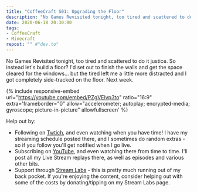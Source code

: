 ```yaml
---
title: "CoffeeCraft S01: Upgrading the Floor"
description: "No Games Revisited tonight, too tired and scattered to do it justice. So instead let's build a floor? I'd set out to finish the walls and get the space cleared for the windows&hellip; but the tired left me a little more distracted and I got completely side-tracked on the floor. Next week."
date: 2020-06-18 20:30:00
tags:
- CoffeeCraft
- Minecraft
repost: "" #"dev.to"
---
```


No Games Revisited tonight, too tired and scattered to do it justice. So instead let's build a floor? I'd set out to finish the walls and get the space cleared for the windows&hellip; but the tired left me a little more distracted and I got completely side-tracked on the floor. Next week.
<!--more-->

{% include responsive-embed url="https://youtube.com/embed/PZgVElvp3to" ratio="16:9" extra='frameborder="0" allow="accelerometer; autoplay; encrypted-media; gyroscope; picture-in-picture" allowfullscreen' %}

Help out by:
 * Following on [Twtich](https://twitch.tv/AnonJr_Live), and even watching when you have time! I have my streaming schedule posted there, and I sometimes do random extras - so if you follow you'll get notified when I go live.
 * Subscribing on [YouTube](http://www.youtube.com/channel/UCXafqhKHbkSUIrq0LAuu0tw), and even watching there from time to time. I'll post all my Live Stream replays there, as well as episodes and various other bits.
 * Support through [Stream Labs](https://streamlabs.com/anonjr_live) - this is pretty much running out of my back pocket. If you're enjoying the content, consider helping out with some of the costs by donating/tipping on my Stream Labs page.
